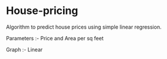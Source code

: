 # House-pricing 
Algorithm to predict house prices using simple linear regression. 


Parameters :- Price and Area per sq feet

Graph :- Linear

